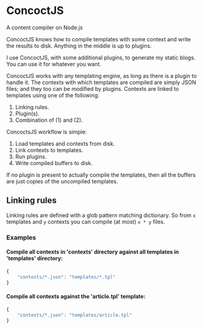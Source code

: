 # ConcoctJS
A content compiler on Node.js

ConcoctJS knows how to compile templates with some context and write the results to disk. Anything in the middle is up to plugins.

I use ConcoctJS, with some additional plugins, to generate my static blogs. You can use it for whatever you want.

ConcoctJS works with any templating engine, as long as there is a plugin to handle it.
The contexts with which templates are compiled are simply JSON files; and they too can be modified by plugins.
Contexts are linked to templates using one of the following:

1. Linking rules.
2. Plugin(s).
3. Combination of (1) and (2).

ConcoctsJS workflow is simple:

1. Load templates and contexts from disk.
2. Link contexts to templates.
2. Run plugins.
3. Write compiled buffers to disk.

If no plugin is present to actually compile the templates, then all the buffers are just copies of the uncompiled templates.

## Linking rules

Linking rules are defined with a glob pattern matching dictionary. So from `x` templates and `y` contexts you can compile (at most) `x * y` files.

### Examples

#### Compile all contexts in 'contexts' directory against all templates in 'templates' directory:

```Javascript
{
    "contexts/*.json": "templates/*.tpl"
}
```

#### Compile all contexts against the 'article.tpl' template:

```Javascript
{
    "contexts/*.json": "templates/article.tpl"
}
```